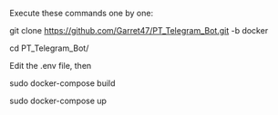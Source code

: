 Execute these commands one by one:

git clone https://github.com/Garret47/PT_Telegram_Bot.git -b docker

cd PT_Telegram_Bot/

Edit the .env file, then

sudo docker-compose build

sudo docker-compose up
